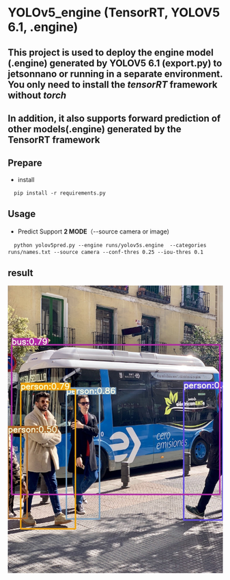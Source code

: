 # YOLOv5_engine (TensorRT, YOLOV5 6.1, .engine)
## This project is used to deploy the engine model (.engine) generated by YOLOV5 6.1 (export.py) to jetsonnano or running in a separate environment. You only need to install the *tensorRT* framework without *torch*
## In addition, it also supports forward prediction of other models(.engine) generated by the TensorRT framework
## Prepare ##
- install
```
  pip install -r requirements.py
 ```
## Usage ##
- Predict Support **2 MODE**（--source camera or image)
```
  python yolov5pred.py --engine runs/yolov5s.engine  --categories runs/names.txt --source camera --conf-thres 0.25 --iou-thres 0.1
```
## result ##
![image](https://github.com/PICOPON/yolov5_engine/blob/master/output/bus.jpg)
